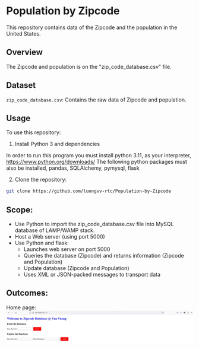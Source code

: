 # Population by Zipcode

This repository contains data of the Zipcode and the population in the United States.

## Overview

The Zipcode and population is on the "zip_code_database.csv" file.

## Dataset

`zip_code_database.csv`: Contains the raw data of Zipcode and population.

## Usage

To use this repository:

1. Install Python 3 and dependencies

In order to run this program you must install python 3.11, as your interpreter, https://www.python.org/downloads/
The following python packages must also be installed, pandas, SQLAlchemy, pymysql, flask

2. Clone the repository:

```sh
git clone https://github.com/luongvv-rtc/Population-by-Zipcode

```

## Scope:
- Use Python to import the zip_code_database.csv file into MySQL database of LAMP/WAMP stack.
- Host a Web server (using port 5000)
- Use Python and flask:
	+ Launches web server on port 5000
	+ Queries the database (Zipcode) and returns information (Zipcode and Population)
	+ Update database (Zipcode and Population)
	+ Uses XML or JSON-packed messages to transport data

## Outcomes:
Home page:
![Home page](Home.jpg)
